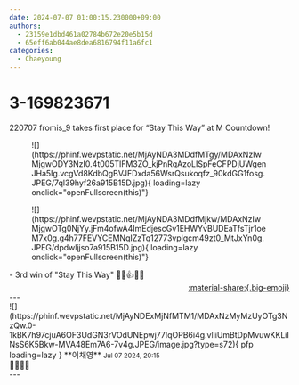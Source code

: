 ```yaml
---
date: 2024-07-07 01:00:15.230000+09:00
authors:
  - 23159e1dbd461a02784b672e20e5b15d
  - 65eff6ab044ae8dea6816794f11a6fc1
categories:
  - Chaeyoung
---
```


# 3-169823671

<div class="post-container" markdown="1">
<div class="content-container md-sidebar__scrollwrap" markdown="1">

220707 fromis_9 takes first place for “Stay This Way” at M Countdown!
<figure markdown="1">
![](https://phinf.wevpstatic.net/MjAyNDA3MDdfMTgy/MDAxNzIwMjgwODY3NzI0.4t005TlFM3ZO_kjPnRqAzoLISpFeCFPDjUWgenJHa5Ig.vcgVd8KdbQgBVJFDxda56WsrQsukoqfz_90kdGG1fosg.JPEG/7ql39hyf26a915B15D.jpg){ loading=lazy onclick="openFullscreen(this)"}
</figure>

<figure markdown="1">
![](https://phinf.wevpstatic.net/MjAyNDA3MDdfMjkw/MDAxNzIwMjgwOTg0NjYy.jFm4ofwA4ImEdjescGv1EHWYvBUDEaTfsTjr1oeM7x0g.g4h77FEVYCEMNqIZzTq12773vplgcm49zt0_MtJxYn0g.JPEG/dpdwljjso7a915B15D.jpg){ loading=lazy onclick="openFullscreen(this)"}
</figure>
- 3rd win of "Stay This Way" 🎊🎉👍🎂👏

</div>
</div>

<div style="text-align: right;" markdown="1">
<a href="https://weverse.io/fromis9/fanpost/3-169823671" style="text-align: right;">:material-share:{.big-emoji}</a>
</div>
---

<div class="comments-container md-sidebar__scrollwrap" markdown="1">
<div class="comment" markdown="1">
<div class='id-container' markdown="1">
![](https://phinf.wevpstatic.net/MjAyNDExMjNfMTM1/MDAxNzMyMzUyOTg3NzQw.0-1kBK7h97cjuA6OF3UdGN3rVOdUNEpwj77IqOPB6i4g.vliiUmBtDpMvuwKKLiINsS6K5Bkw-MVA48Em7A6-7v4g.JPEG/image.jpg?type=s72){ pfp loading=lazy }
**<span class="artist">이채영</span>** <small>Jul 07 2024, 20:15</small><br>
</div>
<div class='comment-body' markdown="1">
🩵🩵🩵🩵
</div>
</div>
</div>
---
